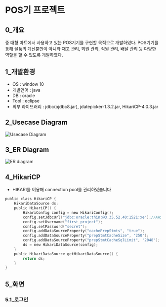 # POS기 프로젝트
## 0_개요
중 대형 마트에서 사용하고 있는 POS기기를 구현할 목적으로 개발하였다. POS기기를 통해 물품의 계산뿐만이 아니라 재고 관리, 회원 관리, 직원 관리, 배달 관리 등 다양한 역할을 할 수 있도록 개발하였다. 
## 1_개발환경
  * OS : window 10
  * 개발언어 : java
  * DB : oracle
  * Tool : eclipse
  * 외부 라이브러리 : jdbc(ojdbc8.jar), jdatepicker-1.3.2.jar, HikariCP-4.0.3.jar
## 2_Usecase Diagram
![Usecase Diagram](https://user-images.githubusercontent.com/82793713/124924225-2fd0c900-e036-11eb-9cd9-f1c41cbdda8b.jpg)
## 3_ER Diagram
![ER diagram](https://user-images.githubusercontent.com/82793713/124924220-2e9f9c00-e036-11eb-9e07-889593f5db2d.png)
## 4_HikariCP
  * HIKARI를 이용해 connection pool를 관리하였습니다
```C
public class HikariCP {
	HikariDataSource ds;
	public HikariCP() {
		HikariConfig config = new HikariConfig();
		config.setJdbcUrl("jdbc:oracle:thin:@3.35.52.40:1521:xe");//AWS EC2 서버이다
		config.setUsername("first_project");
		config.setPassword("secret");
		config.addDataSourceProperty("cachePrepStmts", "true");
		config.addDataSourceProperty("prepStmtCacheSize", "250");
		config.addDataSourceProperty("prepStmtCacheSqlLimit", "2048");
		ds = new HikariDataSource(config);
	}
	public HikariDataSource getHikariDataSource() {
		return ds;
	}
}
```
## 5_화면
### 5.1_로그인
